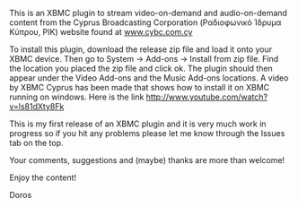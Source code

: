 This is an XBMC plugin to stream video-on-demand and audio-on-demand content from the Cyprus Broadcasting Corporation (Ραδιοφωνικό Ίδρυμα Κύπρου, PIK) website found at www.cybc.com.cy

To install this plugin, download the release zip file and load it onto your XBMC device. Then go to System -> Add-ons -> Install from zip file. Find the location you placed the zip file and click ok. The plugin should then appear under the Video Add-ons and the Music Add-ons locations. A video by XBMC Cyprus has been made that shows how to install it on XBMC running on windows. Here is the link http://www.youtube.com/watch?v=ls81dXty8Fk

This is my first release of an XBMC plugin and it is very much work in progress so if you hit any problems please let me know through the Issues tab on the top.

Your comments, suggestions and (maybe) thanks are more than welcome!

Enjoy the content!

Doros